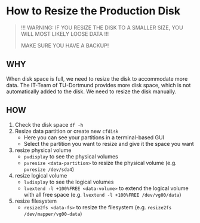 # How to Resize the Production Disk
> !!! WARNING: IF YOU RESIZE THE DISK TO A SMALLER SIZE, YOU WILL MOST LIKELY LOOSE DATA !!!
> 
> MAKE SURE YOU HAVE A BACKUP!

## WHY
When disk space is full, we need to resize the disk to accommodate more data.
The IT-Team of TU-Dortmund provides more disk space, which is not automatically
added to the disk. We need to resize the disk manually.

## HOW
1. Check the disk space `df -h`
2. Resize data partition or create new `cfdisk`
   - Here you can see your partitions in a terminal-based GUI
   - Select the partition you want to resize and give it the space you want
3. resize physical volume
   - `pvdisplay` to see the physical volumes
   - `pvresize <data-partition>` to resize the physical volume (e.g. `pvresize /dev/sda4`)
4. resize logical volume
   - `lvdisplay` to see the logical volumes
   - `lvextend -l +100%FREE <data-volume>` to extend the logical volume with all free space (e.g. `lvextend -l +100%FREE /dev/vg00/data`)
5. resize filesystem
   - `resize2fs <data-fs>` to resize the filesystem (e.g. `resize2fs /dev/mapper/vg00-data`)
